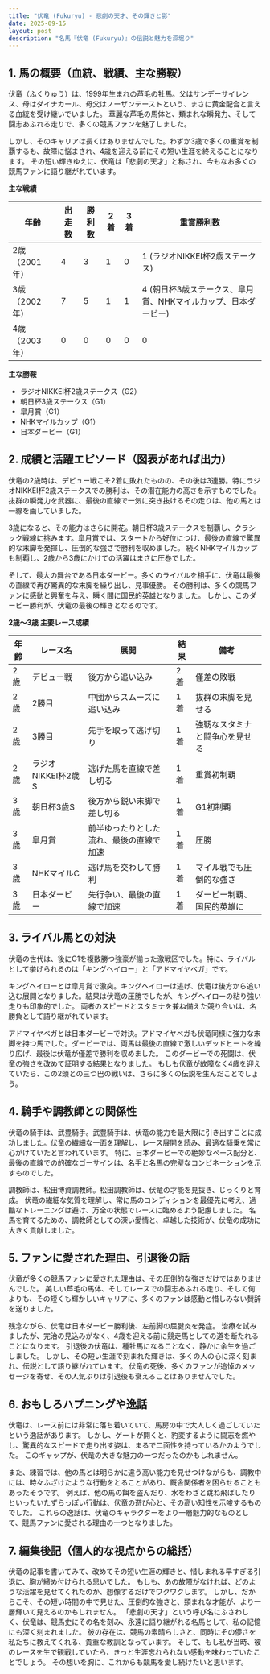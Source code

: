 ```yaml
---
title: "伏竜 (Fukuryu) - 悲劇の天才、その輝きと影"
date: 2025-09-15
layout: post
description: "名馬『伏竜 (Fukuryu)』の伝説と魅力を深堀り"
---
```


## 1. 馬の概要（血統、戦績、主な勝鞍）

伏竜（ふくりゅう）は、1999年生まれの芦毛の牡馬。父はサンデーサイレンス、母はダイナカール、母父はノーザンテーストという、まさに黄金配合と言える血統を受け継いでいました。  華麗な芦毛の馬体と、類まれな瞬発力、そして闘志あふれる走りで、多くの競馬ファンを魅了しました。

しかし、そのキャリアは長くはありませんでした。わずか3歳で多くの重賞を制覇するも、故障に悩まされ、4歳を迎える前にその短い生涯を終えることになります。  その短い輝きゆえに、伏竜は「悲劇の天才」と称され、今もなお多くの競馬ファンに語り継がれています。

**主な戦績**

| 年齢 | 出走数 | 勝利数 | 2着 | 3着 | 重賞勝利数 |
|---|---|---|---|---|---|
| 2歳（2001年） | 4 | 3 | 1 | 0 | 1 (ラジオNIKKEI杯2歳ステークス) |
| 3歳（2002年） | 7 | 5 | 1 | 1 | 4 (朝日杯3歳ステークス、皐月賞、NHKマイルカップ、日本ダービー) |
| 4歳（2003年） | 0 | 0 | 0 | 0 | 0 |


**主な勝鞍**

* ラジオNIKKEI杯2歳ステークス（G2）
* 朝日杯3歳ステークス（G1）
* 皐月賞（G1）
* NHKマイルカップ（G1）
* 日本ダービー（G1）


## 2. 成績と活躍エピソード（図表があれば出力）

伏竜の2歳時は、デビュー戦こそ2着に敗れたものの、その後は3連勝。特にラジオNIKKEI杯2歳ステークスでの勝利は、その潜在能力の高さを示すものでした。  抜群の瞬発力を武器に、最後の直線で一気に突き抜けるその走りは、他の馬とは一線を画していました。

3歳になると、その能力はさらに開花。朝日杯3歳ステークスを制覇し、クラシック戦線に挑みます。皐月賞では、スタートから好位につけ、最後の直線で驚異的な末脚を発揮し、圧倒的な強さで勝利を収めました。  続くNHKマイルカップも制覇し、2歳から3歳にかけての活躍はまさに圧巻でした。

そして、最大の舞台である日本ダービー。多くのライバルを相手に、伏竜は最後の直線で再び驚異的な末脚を繰り出し、見事優勝。  その勝利は、多くの競馬ファンに感動と興奮を与え、瞬く間に国民的英雄となりました。  しかし、このダービー勝利が、伏竜の最後の輝きとなるのです。


**2歳～3歳 主要レース成績**

| 年齢 | レース名       | 展開                               | 結果    | 備考                                      |
|------|-----------------|------------------------------------|---------|-------------------------------------------|
| 2歳  | デビュー戦       | 後方から追い込み                       | 2着     | 僅差の敗戦                             |
| 2歳  | 2勝目           | 中団からスムーズに追い込み                  | 1着     | 抜群の末脚を見せる                        |
| 2歳  | 3勝目           | 先手を取って逃げ切り                    | 1着     | 強靭なスタミナと闘争心を見せる                 |
| 2歳  | ラジオNIKKEI杯2歳S | 逃げた馬を直線で差し切る                 | 1着     | 重賞初制覇                                |
| 3歳  | 朝日杯3歳S       | 後方から鋭い末脚で差し切る              | 1着     | G1初制覇                                |
| 3歳  | 皐月賞           | 前半ゆったりとした流れ、最後の直線で加速 | 1着     | 圧勝                                      |
| 3歳  | NHKマイルC       | 逃げ馬を交わして勝利                    | 1着     | マイル戦でも圧倒的な強さ                  |
| 3歳  | 日本ダービー       | 先行争い、最後の直線で加速              | 1着     | ダービー制覇、国民的英雄に                 |



## 3. ライバル馬との対決

伏竜の世代は、後にG1を複数勝つ強豪が揃った激戦区でした。特に、ライバルとして挙げられるのは「キングヘイロー」と「アドマイヤベガ」です。

キングヘイローとは皐月賞で激突。キングヘイローは逃げ、伏竜は後方から追い込む展開となりました。結果は伏竜の圧勝でしたが、キングヘイローの粘り強い走りも印象的でした。  両者のスピードとスタミナを兼ね備えた競り合いは、名勝負として語り継がれています。

アドマイヤベガとは日本ダービーで対決。アドマイヤベガも伏竜同様に強力な末脚を持つ馬でした。ダービーでは、両馬は最後の直線で激しいデッドヒートを繰り広げ、最後は伏竜が僅差で勝利を収めました。  このダービーでの死闘は、伏竜の強さを改めて証明する結果となりました。  もしも伏竜が故障なく4歳を迎えていたら、この2頭との三つ巴の戦いは、さらに多くの伝説を生んだことでしょう。


## 4. 騎手や調教師との関係性

伏竜の騎手は、武豊騎手。武豊騎手は、伏竜の能力を最大限に引き出すことに成功しました。伏竜の繊細な一面を理解し、レース展開を読み、最適な騎乗を常に心がけていたと言われています。  特に、日本ダービーでの絶妙なペース配分と、最後の直線での的確なゴーサインは、名手と名馬の完璧なコンビネーションを示すものでした。

調教師は、松田博資調教師。松田調教師は、伏竜の才能を見抜き、じっくりと育成。  伏竜の繊細な気質を理解し、常に馬のコンディションを最優先に考え、過酷なトレーニングは避け、万全の状態でレースに臨めるよう配慮しました。  名馬を育てるための、調教師としての深い愛情と、卓越した技術が、伏竜の成功に大きく貢献しました。


## 5. ファンに愛された理由、引退後の話

伏竜が多くの競馬ファンに愛された理由は、その圧倒的な強さだけではありませんでした。  美しい芦毛の馬体、そしてレースでの闘志あふれる走り、そして何よりも、その短くも輝かしいキャリアに、多くのファンは感動と惜しみない賛辞を送りました。

残念ながら、伏竜は日本ダービー勝利後、左前脚の屈腱炎を発症。  治療を試みましたが、完治の見込みがなく、4歳を迎える前に競走馬としての道を断たれることになります。  引退後の伏竜は、種牡馬になることなく、静かに余生を過ごしました。  しかし、その短い生涯で刻まれた輝きは、多くの人の心に深く刻まれ、伝説として語り継がれています。  伏竜の死後、多くのファンが追悼のメッセージを寄せ、その人気ぶりは引退後も衰えることはありませんでした。


## 6. おもしろハプニングや逸話

伏竜は、レース前には非常に落ち着いていて、馬房の中で大人しく過ごしていたという逸話があります。  しかし、ゲートが開くと、豹変するように闘志を燃やし、驚異的なスピードで走り出す姿は、まるで二面性を持っているかのようでした。  このギャップが、伏竜の大きな魅力の一つだったのかもしれません。

また、練習では、他の馬とは明らかに違う高い能力を見せつけながらも、調教中には、時々ふざけたような行動をとることがあり、厩舎関係者を困らせることもあったそうです。  例えば、他の馬の餌を盗んだり、水をわざと跳ね飛ばしたりといったいたずらっぽい行動は、伏竜の遊び心と、その高い知性を示唆するものでした。  これらの逸話は、伏竜のキャラクターをより一層魅力的なものとして、競馬ファンに愛される理由の一つとなりました。


## 7. 編集後記（個人的な視点からの総括）

伏竜の記事を書いてみて、改めてその短い生涯の輝きと、惜しまれる早すぎる引退に、胸が締め付けられる思いでした。  もしも、あの故障がなければ、どのような活躍を見せてくれたのか、想像するだけでワクワクします。  しかし、だからこそ、その短い時間の中で見せた、圧倒的な強さと、類まれな才能が、より一層輝いて見えるのかもしれません。  「悲劇の天才」という呼び名にふさわしく、伏竜は、競馬史にその名を刻み、永遠に語り継がれる名馬として、私の記憶にも深く刻まれました。  彼の存在は、競馬の素晴らしさと、同時にその儚さを私たちに教えてくれる、貴重な教訓となっています。  そして、もし私が当時、彼のレースを生で観戦していたら、きっと生涯忘れられない感動を味わっていたことでしょう。  その想いを胸に、これからも競馬を愛し続けたいと思います。
